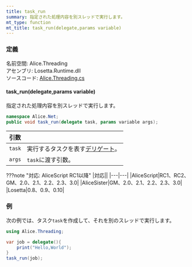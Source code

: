 ```yaml
---
title: task_run
summary: 指定された処理内容を別スレッドで実行します。
mt_type: function
mt_title: task_run(delegate,params variable)
---
```


### 定義
名前空間: Alice.Threading<br/>
アセンブリ: Losetta.Runtime.dll<br/>
ソースコード: [Alice.Threading.cs](https://github.com/WSOFT-Project/Losetta/blob/master/Losetta.Runtime/Alice.Threading.cs)

#### task_run(delegate,params variable)

指定された処理内容を別スレッドで実行します。

```cs title="AliceScript"
namespace Alice.Net;
public void task_run(delegate task, params variable args);
```

|引数| |
|-|-|
|`task`|実行するタスクを表す[デリゲート](../../delegate/index.md)。|
|`args`|`task`に渡す引数。|

???note "対応: AliceScript RC1以降"
    |対応||
    |---|---|
    |AliceScript|RC1、RC2、GM、2.0、2.1、2.2、2.3、3.0|
    |AliceSister|GM、2.0、2.1、2.2、2.3、3.0|
    |Losetta|0.8、0.9、0.10|

### 例
次の例では、タスク`task`を作成して、それを別のスレッドで実行します。

```cs title="AliceScript"
using Alice.Threading;

var job = delegate(){
    print("Hello,World");
}
task_run(job);
```
